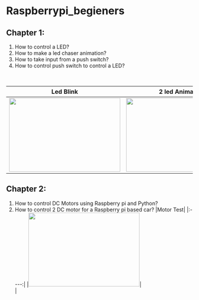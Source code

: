 # Raspberrypi_begieners

## Chapter 1:
1. How to control a LED?
2. How to make a led chaser animation?
3. How to take input from a push switch?
4. How to control push switch to control a LED?
</br>

|Led Blink|2 led Animation|Switch control led|
|:----:|:----:|:----:|
|<img src="outputs/led_blink.gif" width="300" height="200" />|<img src="outputs/2led_animation.gif" width="300" height="200" />|<img src="outputs/push_to_led.gif" width="300" height="200" /> </br>|

## Chapter 2:
1. How to control DC Motors using Raspberry pi and Python?
2. How to control 2 DC motor for a Raspberry pi based car?
|Motor Test|
|:----:|
|<img src="outputs/ezgif.com-optimize.gif" width="300" height="200" />|</br>|
